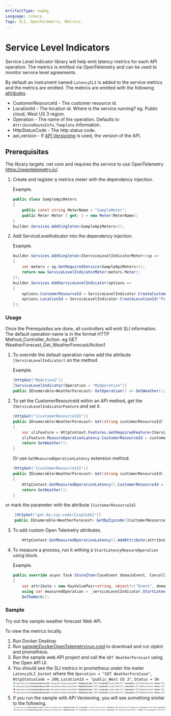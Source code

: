 ```yaml
---
ArtifactType: nupkg.
Language: csharp.
Tags: SLI, OpenTelemetry, Metrics.
---
```


# Service Level Indicators

Service Level Indicator library will help emit latency metrics for each API operation. The metrics is emitted via OpenTelemetry and can be used to monitor service level agreements.

By default an instrument named `LatencySLI` is added to the service metrics and the metrics are emitted. The metrics are emitted with the following [attributes](https://opentelemetry.io/docs/specs/otel/common/#attribute).

* CustomerResourceId - The customer resource id.
* LocationId - The location id. Where is the service running? eg. Public cloud, West US 3 region.
* Operation - The name of the operation. Defaults to `AttributeRouteInfo.Template` information.
* HttpStatusCode - The http status code.
* api_version - If [API Versioning](https://github.com/dotnet/aspnet-api-versioning) is used, the version of the API.

## Prerequisites

The library targets .net core and requires the service to use OpenTelemetry https://opentelemetry.io/.

1. Create and register a metrics meter with the dependency injection.

   Example.

    ``` csharp
    public class SampleApiMeters
    {
        public const string MeterName = "SampleMeter";
        public Meter Meter { get; } = new Meter(MeterName);
    }
    builder.Services.AddSingleton<SampleApiMeters>();
    ```

2. Add ServiceLevelIndicator into the dependency injection.

   Example.

    ``` csharp
    builder.Services.AddSingleton<IServiceLevelIndicatorMeter>(sp =>
    {
        var meters = sp.GetRequiredService<SampleApiMeters>();
        return new ServiceLevelIndicatorMeter(meters.Meter);
    });
    builder.Services.AddServiceLevelIndicator(options =>
    {
        options.CustomerResourceId = ServiceLevelIndicator.CreateCustomerResourceId(serviceId);
        options.LocationId = ServiceLevelIndicator.CreateLocationId("Public", "eastus2");
    });

     ```

### Usage

Once the Prerequisites are done, all controllers will emit SLI information.
The default operation name is in the format HTTP Method_Controller_Action. 
eg GET WeatherForecast_Get_WeatherForecast/Action1

1. To override the default operation name add the attribute `[ServiceLevelIndicator]` on the method.

   Example.

    ``` csharp
    [HttpGet("MyAction2")]
    [ServiceLevelIndicator(Operation = "MyOperation")]
    public IEnumerable<WeatherForecast> GetOperation() => GetWeather();
    ```

2. To set the CustomerResourceId within an API method, get the `IServiceLevelIndicatorFeature` and set it.

    ``` csharp
    [HttpGet("{customerResourceId}")]
    public IEnumerable<WeatherForecast> Get(string customerResourceId)
    {
        var sliFeature = HttpContext.Features.GetRequiredFeature<IServiceLevelIndicatorFeature>();
        sliFeature.MeasureOperationLatency.CustomerResourceId = customerResourceId;
        return GetWeather();
    }
    ```
    Or use `GetMeasuredOperationLatency` extension method.
        
    ``` csharp
    [HttpGet("{customerResourceId}")]
    public IEnumerable<WeatherForecast> Get(string customerResourceId)
    {
        HttpContext.GetMeasuredOperationLatency().CustomerResourceId = customerResourceId;
        return GetWeather();
    }
    ```
or mark the parameter with the attribute `[CustomerResourceId]`
```csharp
    [HttpGet("get-by-zip-code/{zipCode}")]
    public IEnumerable<WeatherForecast> GetByZipcode([CustomerResourceId] string zipCode) => GetWeather();
```

3. To add custom Open Telemetry attributes.
    ``` csharp 
        HttpContext.GetMeasuredOperationLatency().AddAttribute(attribute, value);
    ```
    
4. To measure a process, run it withing a `StartLatencyMeasureOperation` using block.

   Example.

    ``` csharp
   public override async Task StoreItem(CaseEvent domainEvent, CancellationToken cancellationToken)
    {
        var attribute = new KeyValuePair<string, object?>("Event", domainEvent.GetType().Name);
        using var measuredOperation = _serviceLevelIndicator.StartLatencyMeasureOperation("StoreItem", attribute);
        DoTheWork();
    ```

### Sample

Try out the sample weather forecast Web API.

To view the metrics locally.

1. Run Docker Desktop
2. Run [sample\DockerOpenTelemetry\run.cmd](sample\DockerOpenTelemetry\run.cmd) to download and run zipkin and prometheus.
3. Run the sample web API project and call the `GET WeatherForecast` using the Open API UI.
4. You should see the SLI metrics in prometheus under the meter `LatencySLI_bucket` where the `Operation = "GET WeatherForeCase"`, `HttpStatusCode = 200`, `LocationId = "public_West US 3"`, `Status = Ok`
![SLI](assets/prometheus.jpg)
5. If you run the sample with API Versioning, you will see something similar to the following.
![SLI](assets/versioned.jpg)